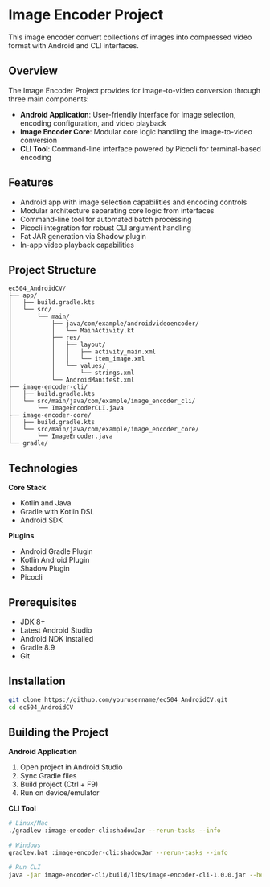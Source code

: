 # Image Encoder Project

This image encoder convert collections of images into compressed video format with Android and CLI interfaces.

## Overview

The Image Encoder Project provides for image-to-video conversion through three main components:

- **Android Application**: User-friendly interface for image selection, encoding configuration, and video playback
- **Image Encoder Core**: Modular core logic handling the image-to-video conversion
- **CLI Tool**: Command-line interface powered by Picocli for terminal-based encoding

## Features

- Android app with image selection capabilities and encoding controls
- Modular architecture separating core logic from interfaces
- Command-line tool for automated batch processing
- Picocli integration for robust CLI argument handling
- Fat JAR generation via Shadow plugin
- In-app video playback capabilities

## Project Structure

```
ec504_AndroidCV/
├── app/
│   ├── build.gradle.kts
│   └── src/
│       └── main/
│           ├── java/com/example/androidvideoencoder/
│           │   └── MainActivity.kt
│           ├── res/
│           │   ├── layout/
│           │   │   ├── activity_main.xml
│           │   │   └── item_image.xml
│           │   └── values/
│           │       └── strings.xml
│           └── AndroidManifest.xml
├── image-encoder-cli/
│   ├── build.gradle.kts
│   └── src/main/java/com/example/image_encoder_cli/
│       └── ImageEncoderCLI.java
├── image-encoder-core/
│   ├── build.gradle.kts
│   └── src/main/java/com/example/image_encoder_core/
│       └── ImageEncoder.java
└── gradle/
```

## Technologies

**Core Stack**
- Kotlin and Java
- Gradle with Kotlin DSL
- Android SDK

**Plugins**
- Android Gradle Plugin
- Kotlin Android Plugin
- Shadow Plugin
- Picocli

## Prerequisites

- JDK 8+
- Latest Android Studio
- Android NDK Installed
- Gradle 8.9
- Git

## Installation

```bash
git clone https://github.com/yourusername/ec504_AndroidCV.git
cd ec504_AndroidCV
```

## Building the Project

**Android Application**
1. Open project in Android Studio
2. Sync Gradle files
3. Build project (Ctrl + F9)
4. Run on device/emulator

**CLI Tool**
```bash
# Linux/Mac
./gradlew :image-encoder-cli:shadowJar --rerun-tasks --info

# Windows
gradlew.bat :image-encoder-cli:shadowJar --rerun-tasks --info

# Run CLI
java -jar image-encoder-cli/build/libs/image-encoder-cli-1.0.0.jar --help
```

